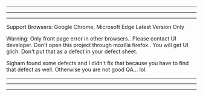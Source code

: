 *****************************************************************************************************
*****************************************************************************************************
*****************************************************************************************************

Support Browsers: Google Chrome, Microsoft Edge Latest Version Only

Warning:
Only front page error in other browsers.. Please contact UI developer.
Don't open this project through mozilla firefox.. You will get UI glich.
Don't put that as a defect in your defect sheet.

Sigham found some defects and I didn't fix that because you have to find that defect as well.
Otherwise you are not good QA... lol.

*****************************************************************************************************
*****************************************************************************************************
*****************************************************************************************************
